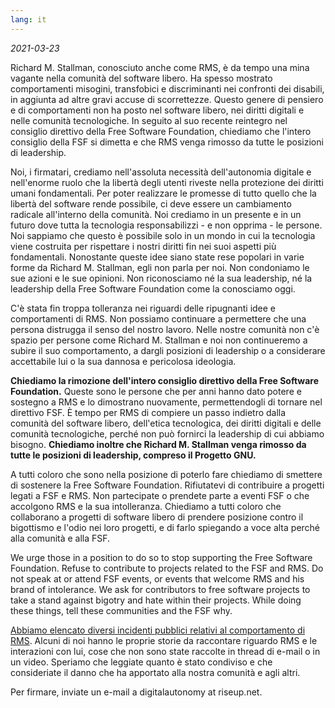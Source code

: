 ```yaml
---
lang: it
---
```


_2021-03-23_

Richard M. Stallman, conosciuto anche come RMS, è da tempo una mina vagante nella comunità del software libero. Ha spesso mostrato comportamenti misogini, transfobici e discriminanti nei confronti dei disabili, in aggiunta ad altre gravi accuse di scorrettezze. Questo genere di pensiero e di comportamenti non ha posto nel software libero, nei diritti digitali e nelle comunità tecnologiche. In seguito al suo recente reintegro nel consiglio direttivo della Free Software Foundation, chiediamo che l'intero consiglio della FSF si dimetta e che RMS venga rimosso da tutte le posizioni di leadership.

Noi, i firmatari, crediamo nell'assoluta necessità dell'autonomia digitale e nell'enorme ruolo che la libertà degli utenti riveste nella protezione dei diritti umani fondamentali. Per poter realizzare le promesse di tutto quello che la libertà del software rende possibile, ci deve essere un cambiamento radicale all'interno della comunità. Noi crediamo in un presente e in un futuro dove tutta la tecnologia responsabilizzi - e non opprima - le persone. Noi sappiamo che questo è possibile solo in un mondo in cui la tecnologia viene costruita per rispettare i nostri diritti fin nei suoi aspetti più fondamentali. Nonostante queste idee siano state rese popolari in varie forme da Richard M. Stallman, egli non parla per noi. Non condoniamo le sue azioni e le sue opinioni. Non riconosciamo né la sua leadership, né la leadership della Free Software Foundation come la conosciamo oggi.

C'è stata fin troppa tolleranza nei riguardi delle ripugnanti idee e comportamenti di RMS. Non possiamo continuare a permettere che una persona distrugga il senso del nostro lavoro. Nelle nostre comunità non c'è spazio per persone come Richard M. Stallman e noi non continueremo a subire il suo comportamento, a dargli posizioni di leadership o a considerare accettabile lui o la sua dannosa e pericolosa ideologia.

**Chiediamo la rimozione dell'intero consiglio direttivo della Free Software Foundation.** Queste sono le persone che per anni hanno dato potere e sostegno a RMS e lo dimostrano nuovamente, permettendogli di tornare nel direttivo FSF. È tempo per RMS di compiere un passo indietro dalla comunità del software libero, dell'etica tecnologica, dei diritti digitali e delle comunità tecnologiche, perché non può fornirci la leadership di cui abbiamo bisogno. **Chiediamo inoltre che Richard M. Stallman venga rimosso da tutte le posizioni di leadership, compreso il Progetto GNU.**

A tutti coloro che sono nella posizione di poterlo fare chiediamo di smettere di sostenere la Free Software Foundation. Rifiutatevi di contribuire a progetti legati a FSF e RMS. Non partecipate o prendete parte a eventi FSF o che accolgono RMS e la sua intolleranza. Chiediamo a tutti coloro che collaborano a progetti di software libero di prendere posizione contro il bigottismo e l'odio nei loro progetti, e di farlo spiegando a voce alta perché alla comunità e alla FSF.

We urge those in a position to do so to stop supporting the Free Software Foundation. Refuse to contribute to projects related to the FSF and RMS. Do not speak at or attend FSF events, or events that welcome RMS and his brand of intolerance. We ask for contributors to free software projects to take a stand against bigotry and hate within their projects. While doing these things, tell these communities and the FSF why.

[Abbiamo elencato diversi incidenti pubblici relativi al comportamento di RMS][1]. Alcuni di noi hanno le proprie storie da raccontare riguardo RMS e le interazioni con lui, cose che non sono state raccolte in thread di e-mail o in un video. Speriamo che leggiate quanto è stato condiviso e che consideriate il danno che ha apportato alla nostra comunità e agli altri.

[1]: https://rms-open-letter.github.io/appendix

Per firmare, inviate un e-mail a digitalautonomy at riseup.net.
